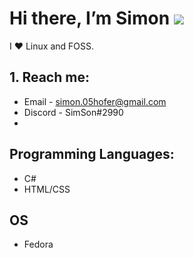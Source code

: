 # Hi there, I’m Simon ![](https://user-images.githubusercontent.com/18350557/176309783-0785949b-9127-417c-8b55-ab5a4333674e.gif)

I ❤️ Linux and FOSS.


## 1. Reach me:
   - Email - simon.05hofer@gmail.com
   - Discord - SimSon#2990
   - 

## Programming Languages:
   - C#
   - HTML/CSS

## OS
   - Fedora
